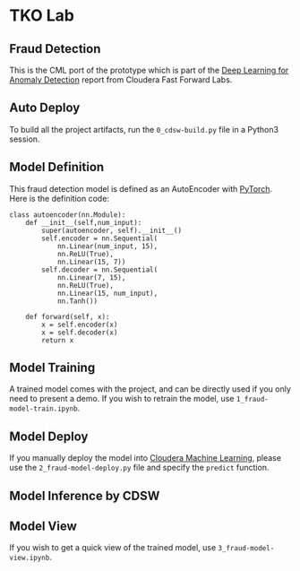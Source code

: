 # TKO Lab

## Fraud Detection

This is the CML port of the prototype which is part of the [Deep Learning for Anomaly Detection](https://ff12.fastforwardlabs.com/) report from Cloudera Fast Forward Labs.

## Auto Deploy

To build all the project artifacts, run the `0_cdsw-build.py` file in a Python3 session.

## Model Definition

This fraud detection model is defined as an AutoEncoder with [PyTorch](https://pytorch.org/). Here is the definition code:

```
class autoencoder(nn.Module):
    def __init__(self,num_input):
        super(autoencoder, self).__init__()
        self.encoder = nn.Sequential(
            nn.Linear(num_input, 15),
            nn.ReLU(True),
            nn.Linear(15, 7))
        self.decoder = nn.Sequential(
            nn.Linear(7, 15),
            nn.ReLU(True),
            nn.Linear(15, num_input),
            nn.Tanh())

    def forward(self, x):
        x = self.encoder(x)
        x = self.decoder(x)
        return x
```

## Model Training

A trained model comes with the project, and can be directly used if you only need to present a demo. If you wish to retrain the model, use `1_fraud-model-train.ipynb`.

## Model Deploy

If you manually deploy the model into [Cloudera Machine Learning](https://www.cloudera.com/products/machine-learning.html), please use the `2_fraud-model-deploy.py` file and specify the `predict` function.

## Model Inference by CDSW



## Model View

If you wish to get a quick view of the trained model, use `3_fraud-model-view.ipynb`.
